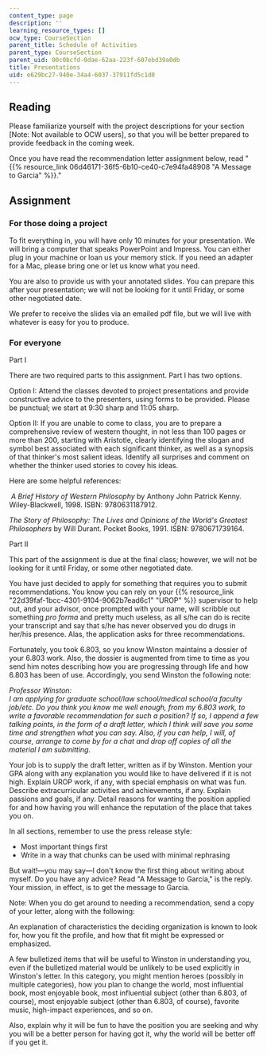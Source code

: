 ```yaml
---
content_type: page
description: ''
learning_resource_types: []
ocw_type: CourseSection
parent_title: Schedule of Activities
parent_type: CourseSection
parent_uid: 00c0bcfd-0dae-62aa-223f-607ebd39a0db
title: Presentations
uid: e629bc27-940e-34a4-6037-37911fd5c1d0
---
```


Reading
-------

Please familiarize yourself with the project descriptions for your section \[Note: Not available to OCW users\], so that you will be better prepared to provide feedback in the coming week.

Once you have read the recommendation letter assignment below, read "{{% resource_link 06d46171-36f5-6b10-ce40-c7e94fa48908 "A Message to Garcia" %}}."

Assignment
----------

### For those doing a project

To fit everything in, you will have only 10 minutes for your presentation. We will bring a computer that speaks PowerPoint and Impress. You can either plug in your machine or loan us your memory stick. If you need an adapter for a Mac, please bring one or let us know what you need.

You are also to provide us with your annotated slides. You can prepare this after your presentation; we will not be looking for it until Friday, or some other negotiated date.

We prefer to receive the slides via an emailed pdf file, but we will live with whatever is easy for you to produce.

### For everyone

Part I

There are two required parts to this assignment. Part I has two options.

Option I: Attend the classes devoted to project presentations and provide constructive advice to the presenters, using forms to be provided. Please be punctual; we start at 9:30 sharp and 11:05 sharp.

Option II: If you are unable to come to class, you are to prepare a comprehensive review of western thought, in not less than 100 pages or more than 200, starting with Aristotle, clearly identifying the slogan and symbol best associated with each significant thinker, as well as a synopsis of that thinker's most salient ideas. Identify all surprises and comment on whether the thinker used stories to covey his ideas.

Here are some helpful references:

 _A Brief History of Western Philosophy_ by Anthony John Patrick Kenny. Wiley-Blackwell, 1998. ISBN: 9780631187912.

_The Story of Philosophy: The Lives and Opinions of the World's Greatest Philosophers_ by Will Durant. Pocket Books, 1991. ISBN: 9780671739164.

Part II

This part of the assignment is due at the final class; however, we will not be looking for it until Friday, or some other negotiated date.

You have just decided to apply for something that requires you to submit recommendations. You know you can rely on your {{% resource_link "22d39faf-1bcc-4301-9104-9062b7ead6c1" "UROP" %}} supervisor to help out, and your advisor, once prompted with your name, will scribble out something _pro forma_ and pretty much useless, as all s/he can do is recite your transcript and say that s/he has never observed you do drugs in her/his presence. Alas, the application asks for three recommendations.

Fortunately, you took 6.803, so you know Winston maintains a dossier of your 6.803 work. Also, the dossier is augmented from time to time as you send him notes describing how you are progressing through life and how 6.803 has been of use. Accordingly, you send Winston the following note:

_Professor Winston:  
I am applying for graduate school/law school/medical school/a faculty job/etc. Do you think you know me well enough, from my 6.803 work, to write a favorable recommendation for such a position? If so, I append a few talking points, in the form of a draft letter, which I think will save you some time and strengthen what you can say. Also, if you can help, I will, of course, arrange to come by for a chat and drop off copies of all the material I am submitting._

Your job is to supply the draft letter, written as if by Winston. Mention your GPA along with any explanation you would like to have delivered if it is not high. Explain UROP work, if any, with special emphasis on what was fun. Describe extracurricular activities and achievements, if any. Explain passions and goals, if any. Detail reasons for wanting the position applied for and how having you will enhance the reputation of the place that takes you on.

In all sections, remember to use the press release style:

*   Most important things first
*   Write in a way that chunks can be used with minimal rephrasing

But wait!—you may say—I don't know the first thing about writing about myself. Do you have any advice? Read "A Message to Garcia," is the reply. Your mission, in effect, is to get the message to Garcia.

Note: When you do get around to needing a recommendation, send a copy of your letter, along with the following:

An explanation of characteristics the deciding organization is known to look for, how you fit the profile, and how that fit might be expressed or emphasized.

A few bulletized items that will be useful to Winston in understanding you, even if the bulletized material would be unlikely to be used explicitly in Winston's letter. In this category, you might mention heroes (possibly in multiple categories), how you plan to change the world, most influential book, most enjoyable book, most influential subject (other than 6.803, of course), most enjoyable subject (other than 6.803, of course), favorite music, high-impact experiences, and so on.

Also, explain why it will be fun to have the position you are seeking and why you will be a better person for having got it, why the world will be better off if you get it.